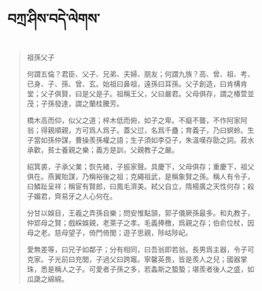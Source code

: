 # བཀྲ་ཤིས་བདེ་ལེགས་
> 祖孫父子
> 
> 何謂五倫？君臣、父子、兄弟、夫婦、朋友；何謂九族？高、曾、祖、考、已身、子、孫、曾、玄。始祖曰鼻祖，遠孫曰耳孫。父子創造，曰肯構肯堂；父子俱賢，曰是父是子。祖稱王父，父曰嚴君。父母俱存，謂之椿萱並茂；子孫發達，謂之蘭桂騰芳。
> 
> 橋木高而仰，似父之道；梓木低而俯，如子之卑。不癡不聾，不作阿家阿翁；得親順親，方可爲人爲子。蓋父愆，名爲千蠱；育義子，乃曰螟蛉。生子當如孫仲謀，曹操羨孫權之語；生子須如李亞子，朱溫嘆存勖之詞。菽水承歡，貧士養親之樂；義方是訓，父親教子之嚴。
> 
> 紹箕裘，子承父業；恢先緒，子振家聲。具慶下，父母俱存；重慶下，祖父俱在。燕翼貽謀，乃稱裕後之祖；克繩祖武，是稱象賢之孫。稱人有令子，曰鱗趾呈祥；稱宦有賢郎，曰鳳毛濟美。弒父自立，隋楊廣之天性何存；殺子媚君，齊易牙之人心何在。
> 
> 分甘以娛目，王羲之弄孫自樂；問安惟點頷，郭子儀厥孫最多。和丸教子，仲郢母之賢；戲綵娛親，老萊子之孝。毛義捧檄，爲親之存；伯俞位杖，因母之老。慈母望子，倚門倚閭；遊子思親，陟岵陟屺。
> 
> 愛無差等，曰兄子如鄰子；分有相同，曰吾翁即若翁。長男爲主器，令子可克家。子光前曰充閭，子過父曰跨竈。寧馨英畏，皆是羨人之兒；國器掌珠，悉是稱人之子。可愛者子孫之多，若螽斯之蟄蟄；堪羨者後人之盛，如瓜瓞之綿綿。
>